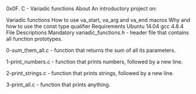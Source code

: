 0x0F. C - Variadic functions
About
An introductory project on:

Variadic functions
How to use va_start, va_arg and va_end macros
Why and how to use the const type qualifier
Requirements
Ubuntu 14.04
gcc 4.8.4
File Descriptions
Mandatory
variadic_functions.h - header file that contains all function prototypes.

0-sum_them_all.c - function that returns the sum of all its parameters.

1-print_numbers.c - function that prints numbers, followed by a new line.

2-print_strings.c - function that prints strings, followed by a new line.

3-print_all.c - function that prints anything.
